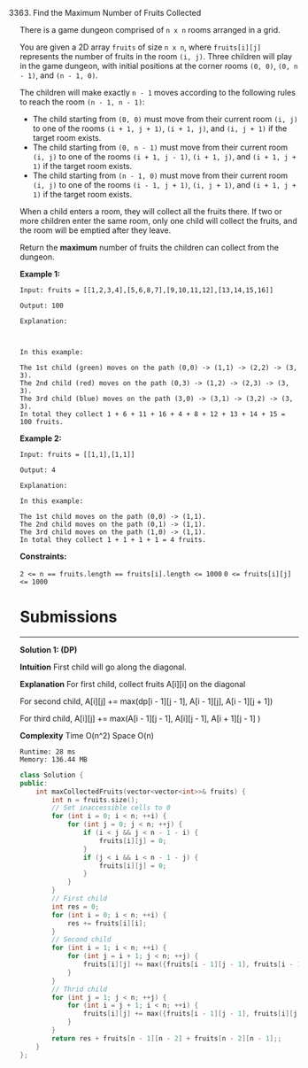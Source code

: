 3363. Find the Maximum Number of Fruits Collected

There is a game dungeon comprised of `n x n` rooms arranged in a grid.

You are given a 2D array `fruits` of size `n x n`, where `fruits[i][j]` represents the number of fruits in the room `(i, j)`. Three children will play in the game dungeon, with initial positions at the corner rooms `(0, 0)`, `(0, n - 1)`, and `(n - 1, 0)`.

The children will make exactly `n - 1` moves according to the following rules to reach the room `(n - 1, n - 1)`:

* The child starting from `(0, 0)` must move from their current room `(i, j)` to one of the rooms `(i + 1, j + 1)`, `(i + 1, j)`, and `(i, j + 1)` if the target room exists.
* The child starting from `(0, n - 1)` must move from their current room `(i, j)` to one of the rooms `(i + 1, j - 1)`, `(i + 1, j)`, and `(i + 1, j + 1)` if the target room exists.
* The child starting from `(n - 1, 0)` must move from their current room `(i, j)` to one of the rooms `(i - 1, j + 1)`, `(i, j + 1)`, and `(i + 1, j + 1)` if the target room exists.

When a child enters a room, they will collect all the fruits there. If two or more children enter the same room, only one child will collect the fruits, and the room will be emptied after they leave.

Return the **maximum** number of fruits the children can collect from the dungeon.

 

**Example 1:**
```
Input: fruits = [[1,2,3,4],[5,6,8,7],[9,10,11,12],[13,14,15,16]]

Output: 100

Explanation:



In this example:

The 1st child (green) moves on the path (0,0) -> (1,1) -> (2,2) -> (3, 3).
The 2nd child (red) moves on the path (0,3) -> (1,2) -> (2,3) -> (3, 3).
The 3rd child (blue) moves on the path (3,0) -> (3,1) -> (3,2) -> (3, 3).
In total they collect 1 + 6 + 11 + 16 + 4 + 8 + 12 + 13 + 14 + 15 = 100 fruits.
```

**Example 2:**
```
Input: fruits = [[1,1],[1,1]]

Output: 4

Explanation:

In this example:

The 1st child moves on the path (0,0) -> (1,1).
The 2nd child moves on the path (0,1) -> (1,1).
The 3rd child moves on the path (1,0) -> (1,1).
In total they collect 1 + 1 + 1 + 1 = 4 fruits.
```
 

**Constraints:**

`2 <= n == fruits.length == fruits[i].length <= 1000`
`0 <= fruits[i][j] <= 1000`

# Submissions
---
**Solution 1: (DP)**

__Intuition__
First child will go along the diagonal.


__Explanation__
For first child,
collect fruits A[i][i] on the diagonal

For second child,
A[i][j] += max(dp[i - 1][j - 1], A[i - 1][j], A[i - 1][j + 1])

For third child,
A[i][j] += max(A[i - 1][j - 1], A[i][j - 1], A[i + 1][j - 1] )


__Complexity__
Time O(n^2)
Space O(n)

```
Runtime: 28 ms
Memory: 136.44 MB
```
```c++
class Solution {
public:
    int maxCollectedFruits(vector<vector<int>>& fruits) {
        int n = fruits.size();
        // Set inaccessible cells to 0
        for (int i = 0; i < n; ++i) {
            for (int j = 0; j < n; ++j) {
                if (i < j && j < n - 1 - i) {
                    fruits[i][j] = 0;
                }
                if (j < i && i < n - 1 - j) {
                    fruits[i][j] = 0;
                }
            }
        }
        // First child
        int res = 0;
        for (int i = 0; i < n; ++i) {
            res += fruits[i][i];
        }
        // Second child
        for (int i = 1; i < n; ++i) {
            for (int j = i + 1; j < n; ++j) {
                fruits[i][j] += max({fruits[i - 1][j - 1], fruits[i - 1][j], (j + 1 < n) ? fruits[i - 1][j + 1] : 0});
            }
        }
        // Thrid child
        for (int j = 1; j < n; ++j) {
            for (int i = j + 1; i < n; ++i) {
                fruits[i][j] += max({fruits[i - 1][j - 1], fruits[i][j - 1], (i + 1 < n) ? fruits[i + 1][j - 1] : 0});
            }
        }
        return res + fruits[n - 1][n - 2] + fruits[n - 2][n - 1];;
    }
};
```
